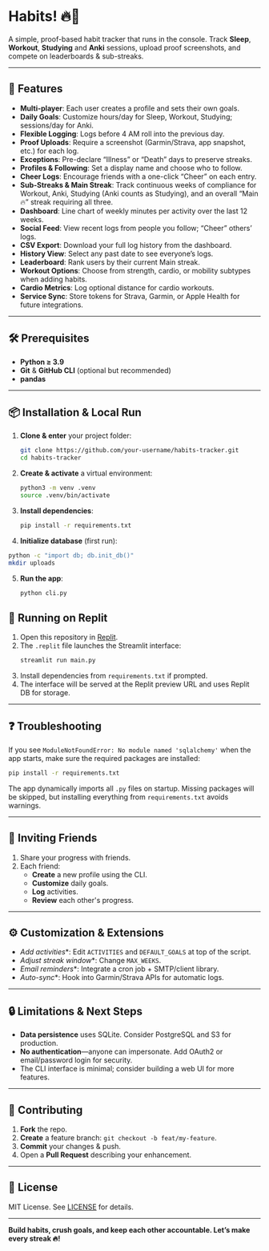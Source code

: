 # Habits! 🔥🔪

A simple, proof-based habit tracker that runs in the console.
Track **Sleep**, **Workout**, **Studying** and **Anki** sessions, upload proof screenshots, and compete on leaderboards & sub-streaks.

---

## 🚀 Features

- **Multi-player**: Each user creates a profile and sets their own goals.  
- **Daily Goals**: Customize hours/day for Sleep, Workout, Studying; sessions/day for Anki.  
- **Flexible Logging**: Logs before 4 AM roll into the previous day.  
- **Proof Uploads**: Require a screenshot (Garmin/Strava, app snapshot, etc.) for each log.
- **Exceptions**: Pre-declare “Illness” or “Death” days to preserve streaks.
- **Profiles & Following**: Set a display name and choose who to follow.
- **Cheer Logs**: Encourage friends with a one-click “Cheer” on each entry.
- **Sub-Streaks & Main Streak**: Track continuous weeks of compliance for Workout, Anki, Studying (Anki counts as Studying), and an overall “Main 🔥” streak requiring all three.
- **Dashboard**: Line chart of weekly minutes per activity over the last 12 weeks.
- **Social Feed**: View recent logs from people you follow; “Cheer” others’ logs.
- **CSV Export**: Download your full log history from the dashboard.
- **History View**: Select any past date to see everyone’s logs.
- **Leaderboard**: Rank users by their current Main streak.
- **Workout Options**: Choose from strength, cardio, or mobility subtypes when adding habits.
- **Cardio Metrics**: Log optional distance for cardio workouts.
- **Service Sync**: Store tokens for Strava, Garmin, or Apple Health for future integrations.

---

## 🛠️ Prerequisites

- **Python ≥ 3.9**  
- **Git** & **GitHub CLI** (optional but recommended)  
- **pandas**

---

## 📦 Installation & Local Run

1. **Clone & enter** your project folder:
   ```bash
   git clone https://github.com/your-username/habits-tracker.git
   cd habits-tracker
   ```

2. **Create & activate** a virtual environment:

   ```bash
   python3 -m venv .venv
   source .venv/bin/activate
   ```

3. **Install dependencies**:

   ```bash
   pip install -r requirements.txt
   ```
4. **Initialize database** (first run):

```bash
python -c "import db; db.init_db()"
mkdir uploads
```

5. **Run the app**:

   ```bash
   python cli.py
   ```

## 🚀 Running on Replit

1. Open this repository in [Replit](https://replit.com/).
2. The `.replit` file launches the Streamlit interface:
   ```bash
   streamlit run main.py
   ```
3. Install dependencies from `requirements.txt` if prompted.
4. The interface will be served at the Replit preview URL and uses Replit DB for storage.

---

## ❓ Troubleshooting

If you see `ModuleNotFoundError: No module named 'sqlalchemy'` when the app starts,
make sure the required packages are installed:

```bash
pip install -r requirements.txt
```

The app dynamically imports all `.py` files on startup. Missing packages will be
skipped, but installing everything from `requirements.txt` avoids warnings.

---

## 👥 Inviting Friends

1. Share your progress with friends.
2. Each friend:
   * **Create** a new profile using the CLI.
   * **Customize** daily goals.
   * **Log** activities.
   * **Review** each other's progress.
---

## ⚙️ Customization & Extensions

* *Add activities**: Edit `ACTIVITIES` and `DEFAULT_GOALS` at top of the script.
* *Adjust streak window**: Change `MAX_WEEKS`.
* *Email reminders**: Integrate a cron job + SMTP/client library.
* *Auto-sync**: Hook into Garmin/Strava APIs for automatic logs.

---

## 🔒 Limitations & Next Steps

* **Data persistence** uses SQLite. Consider PostgreSQL and S3 for production.
* **No authentication**—anyone can impersonate. Add OAuth2 or email/password login for security.
* The CLI interface is minimal; consider building a web UI for more features.
---

## 🤝 Contributing

1. **Fork** the repo.
2. **Create** a feature branch: `git checkout -b feat/my-feature`.
3. **Commit** your changes & push.
4. Open a **Pull Request** describing your enhancement.

---

## 📜 License

MIT License. See [LICENSE](LICENSE) for details.

---

**Build habits, crush goals, and keep each other accountable. Let’s make every streak 🔥!**




